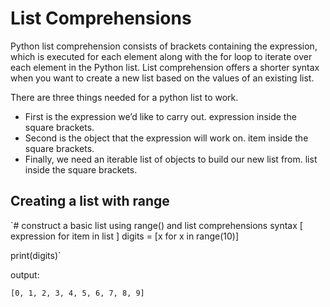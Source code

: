 # List Comprehensions

Python list comprehension consists of brackets containing the expression, which is executed for each element along with the for loop to iterate over each element in the Python list. List comprehension offers a shorter syntax when you want to create a new list based on the values of an existing list.

There are three things needed for a python list to work.

- First is the expression we’d like to carry out. expression inside the square brackets.
- Second is the object that the expression will work on. item inside the square brackets.
- Finally, we need an iterable list of objects to build our new list from. list inside the square brackets.


## Creating a list with range

`# construct a basic list using range() and list comprehensions
syntax
[ expression for item in list ]
digits = [x for x in range(10)]

print(digits)`

output: 

`[0, 1, 2, 3, 4, 5, 6, 7, 8, 9]`